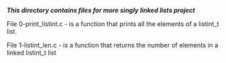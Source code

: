 ***This directory contains files for more singly linked lists project***

File 0-print_listint.c - is a function that prints all the elements of a listint_t list. <br>

File 1-listint_len.c - is a function that returns the number of elements in a linked listint_t list <br>

